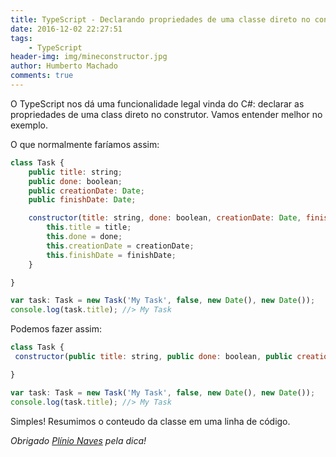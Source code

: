 ```yaml
---
title: TypeScript - Declarando propriedades de uma classe direto no construtor
date: 2016-12-02 22:27:51
tags: 
    - TypeScript
header-img: img/mineconstructor.jpg
author: Humberto Machado
comments: true
---
```


O TypeScript nos dá uma funcionalidade legal vinda do C#: declarar as propriedades de uma class direto no construtor. Vamos entender melhor no exemplo.

O que normalmente faríamos assim:

```javascript
class Task {
    public title: string;
    public done: boolean;
    public creationDate: Date;
    public finishDate: Date;

    constructor(title: string, done: boolean, creationDate: Date, finishDate: Date) {
        this.title = title;
        this.done = done;
        this.creationDate = creationDate;
        this.finishDate = finishDate;
    }

}

var task: Task = new Task('My Task', false, new Date(), new Date());
console.log(task.title); //> My Task
```

Podemos fazer assim:
```javascript
class Task {
 constructor(public title: string, public done: boolean, public creationDate: Date, public finishDate: Date) {}

}

var task: Task = new Task('My Task', false, new Date(), new Date());
console.log(task.title); //> My Task
```

Simples! Resumimos o conteudo da classe em uma linha de código.

*Obrigado [Plínio Naves](https://twitter.com/plinionaves) pela dica!*